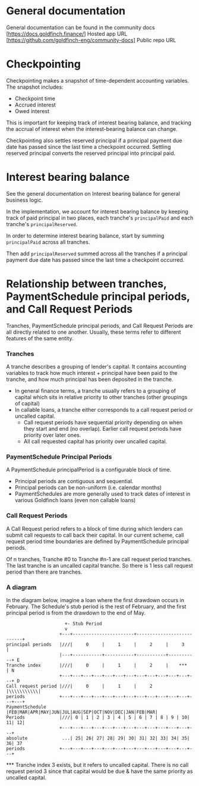 # General documentation
General documentation can be found in the community docs
[https://docs.goldfinch.finance/] Hosted app URL
[https://github.com/goldfinch-eng/community-docs] Public repo URL

# Checkpointing
Checkpointing makes a snapshot of time-dependent accounting variables. The snapshot includes:
- Checkpoint time
- Accrued interest
- Owed interest

This is important for keeping track of interest bearing balance, and tracking the accrual of interest when the interest-bearing balance can change.

Checkpointing also settles reserved principal if a principal payment due date has passed since the last time a checkpoint occurred. Settling reserved principal converts the reserved principal into principal paid.

# Interest bearing balance
See the general documentation on Interest bearing balance for general business logic.

In the implementation, we account for interest bearing balance by keeping track of paid principal in two places, each tranche's `principalPaid` and each tranche's `principalReserved`.

In order to determine interest bearing balance, start by summing `principalPaid` across all tranches.

Then add `principalReserved` summed across all the tranches if a principal payment due date has passed since the last time a checkpoint occurred.



# Relationship between tranches, PaymentSchedule principal periods, and Call Request Periods

Tranches, PaymentSchedule principal periods, and Call Request Periods are all directly related to one another.
Usually, these terms refer to different features of the same entity.

### Tranches

A tranche describes a grouping of lender's capital. It contains accounting variables to track how much interest + principal have been paid to the tranche, and how much principal has been deposited in the tranche.

- In general finance terms, a tranche usually refers to a grouping of capital which sits in relative priority to other tranches (other groupings of capital)
- In callable loans, a tranche either corresponds to a call request period or uncalled capital.
  - Call request periods have sequential priority depending on when they start and end (no overlap). Earlier call request periods have priority over later ones.
  - All call requested capital has priority over uncalled capital.

### PaymentSchedule Principal Periods

A PaymentSchedule principalPeriod is a configurable block of time.

- Principal periods are contiguous and sequential.
- Principal periods can be non-uniform (i.e. calendar months)
- PaymentSchedules are more generally used to track dates of interest in various Goldfinch loans (even non callable loans)

### Call Request Periods

A Call Request period refers to a block of time during which lenders can submit call requests to call back their capital. In our current scheme, call request period time boundaries are defined by PaymentSchedule principal periods.

Of n tranches, Tranche #0 to Tranche #n-1 are call request period tranches. The last tranche is an uncalled capital tranche. So there is 1 less call request period than there are tranches.

### A diagram

In the diagram below, imagine a loan where the first drawdown occurs in February.
The Schedule's stub period is the rest of February, and the first principal period is from the drawdown to the end of May.

                          +- Stub Period
                          v
                        +---+-----------------------+---------------------------+
    principal periods   |///|     0     |     1     |     2     |     3     |
                        |---+-----------+-----------+-----------+-----------+ E
    Tranche index       |///|     0     |     1     |     2     |    ***    | N
                        +---+---+---+---+---+---+---+---+---+---+---+---+---+ D
    Call request period |///|     0     |     1     |     2     |\\\\\\\\\\\|
    periods             +---+---+---+---+---+---+---+---+---+---+---+---+---+---+
    PaymentSchedule     |FEB|MAR|APR|MAY|JUN|JUL|AUG|SEP|OCT|NOV|DEC|JAN|FEB|MAR|
    Periods             |///| 0 | 1 | 2 | 3 | 4 | 5 | 6 | 7 | 8 | 9 | 10| 11| 12|
                        +---+---+---+---+---+---+---+---+---+---+---+---+---+
    absolute             ...| 25| 26| 27| 28| 29| 30| 31| 32| 33| 34| 35| 36| 37
    periods             +---+---+---+---+---+---+---+---+---+---+---+---+---+

\*\*\* Tranche index 3 exists, but it refers to uncalled capital.
There is no call request period 3 since that capital would be due & have the same priority as uncalled capital.
